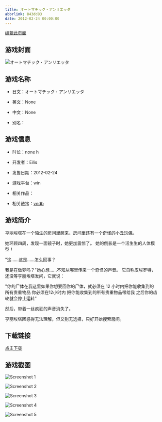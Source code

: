 ```yaml
---
title: オートマチック・アンリエッタ
abbrlink: 843dd83
date: 2012-02-24 00:00:00
---
```

[编辑此页面](https://github.com/ACG-3/ADV3-source/blob/main/source/_posts/games/%E3%82%AA%E3%83%BC%E3%83%88%E3%83%9E%E3%83%81%E3%83%83%E3%82%AF%E3%83%BB%E3%82%A2%E3%83%B3%E3%83%AA%E3%82%A8%E3%83%83%E3%82%BF.md)

## 游戏封面

![オートマチック・アンリエッタ](https%3A//pan.timero.xyz/onedrive/img_lib_001/%E3%82%AA%E3%83%BC%E3%83%88%E3%83%9E%E3%83%81%E3%83%83%E3%82%AF%E3%83%BB%E3%82%A2%E3%83%B3%E3%83%AA%E3%82%A8%E3%83%83%E3%82%BF_cover.avif)


## 游戏名称

- 日文：オートマチック・アンリエッタ
- 英文：None
- 中文：None

- 别名：


## 游戏信息

- 时长：none h
- 开发者：Eilis
- 发售日期：2012-02-24
- 游戏平台：win
- 相关作品：

- 相关链接：[vndb](https://vndb.org/v10421)


## 游戏简介

亨丽埃塔在一个陌生的房间里醒来，房间里还有一个奇怪的小丑玩偶。

她环顾四周，发现一面镜子时，她更加震惊了。
她的倒影是一个活生生的人体模型！

"这......这是......怎么回事？

我是在做梦吗？"她心想......不知从哪里传来一个奇怪的声音。
它自称皮埃罗特，还没等亨丽埃塔发问，它就说：

"你的尸体在我这里如果你想要回你的尸体，就必须在 12 小时内把你能收集到的所有贵重物品
你必须在12小时内 把你能收集到的所有贵重物品带给我 之后你的齿轮就会停止运转"

然后，带着一丝疯狂的声音消失了。

亨丽埃塔困惑得无法理解，但又别无选择，只好开始搜索房间。




## 下载链接

[点击下载](https://pan.timero.xyz/onedrive/adv_lib_001/%E3%82%AA%E3%83%BC%E3%83%88%E3%83%9E%E3%83%81%E3%83%83%E3%82%AF%E3%83%BB%E3%82%A2%E3%83%B3%E3%83%AA%E3%82%A8%E3%83%83%E3%82%BF)


## 游戏截图


![Screenshot 1](https%3A//pan.timero.xyz/onedrive/img_lib_001/%E3%82%AA%E3%83%BC%E3%83%88%E3%83%9E%E3%83%81%E3%83%83%E3%82%AF%E3%83%BB%E3%82%A2%E3%83%B3%E3%83%AA%E3%82%A8%E3%83%83%E3%82%BF_Screenshot_1.avif)

![Screenshot 2](https%3A//pan.timero.xyz/onedrive/img_lib_001/%E3%82%AA%E3%83%BC%E3%83%88%E3%83%9E%E3%83%81%E3%83%83%E3%82%AF%E3%83%BB%E3%82%A2%E3%83%B3%E3%83%AA%E3%82%A8%E3%83%83%E3%82%BF_Screenshot_2.avif)

![Screenshot 3](https%3A//pan.timero.xyz/onedrive/img_lib_001/%E3%82%AA%E3%83%BC%E3%83%88%E3%83%9E%E3%83%81%E3%83%83%E3%82%AF%E3%83%BB%E3%82%A2%E3%83%B3%E3%83%AA%E3%82%A8%E3%83%83%E3%82%BF_Screenshot_3.avif)

![Screenshot 4](https%3A//pan.timero.xyz/onedrive/img_lib_001/%E3%82%AA%E3%83%BC%E3%83%88%E3%83%9E%E3%83%81%E3%83%83%E3%82%AF%E3%83%BB%E3%82%A2%E3%83%B3%E3%83%AA%E3%82%A8%E3%83%83%E3%82%BF_Screenshot_4.avif)

![Screenshot 5](https%3A//pan.timero.xyz/onedrive/img_lib_001/%E3%82%AA%E3%83%BC%E3%83%88%E3%83%9E%E3%83%81%E3%83%83%E3%82%AF%E3%83%BB%E3%82%A2%E3%83%B3%E3%83%AA%E3%82%A8%E3%83%83%E3%82%BF_Screenshot_5.avif)

